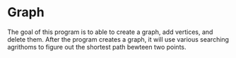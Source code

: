 # Graph
The goal of this program is to able to create a graph, add vertices, and delete them. 
After the program creates a graph, it will use various searching agrithoms to figure out the shortest path bewteen two points.
